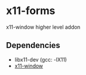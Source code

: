 # x11-forms

x11-window higher level addon

## Dependencies

* libx11-dev (gcc: -lX11)
* [x11-window](../x11-window)